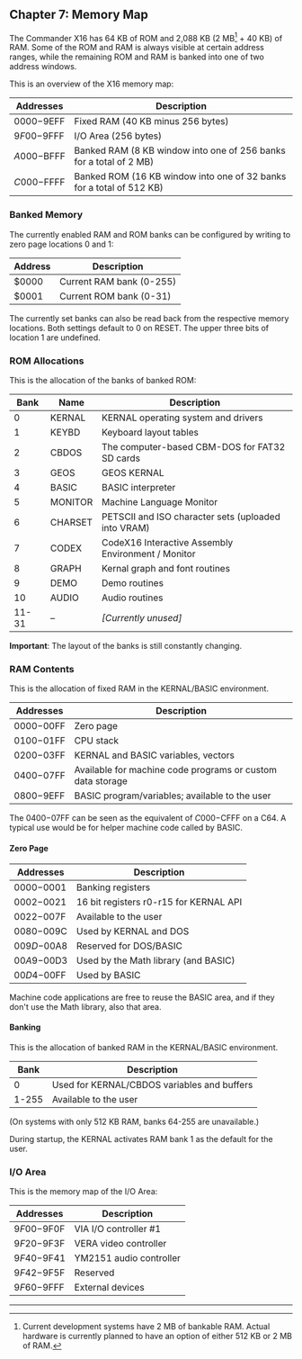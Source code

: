 ## Chapter 7: Memory Map

The Commander X16 has 64 KB of ROM and 2,088 KB (2 MB[^1] + 40 KB) of RAM. Some of the ROM and RAM is always visible at certain address ranges, while the remaining ROM and RAM is banked into one of two address windows.

This is an overview of the X16 memory map:

|Addresses  |Description                                                       |
|-----------|------------------------------------------------------------------|
|$0000-$9EFF|Fixed RAM (40 KB minus 256 bytes)								   |
|$9F00-$9FFF|I/O Area (256 bytes)											   |
|$A000-$BFFF|Banked RAM (8 KB window into one of 256 banks for a total of 2 MB)|
|$C000-$FFFF|Banked ROM (16 KB window into one of 32 banks for a total of 512 KB) |

### Banked Memory

The currently enabled RAM and ROM banks can be configured by writing to zero page locations 0 and 1:

|Address  |Description              |
|---------|-------------------------|
|$0000    |Current RAM bank (0-255) |
|$0001    |Current ROM bank (0-31)  |

The currently set banks can also be read back from the respective memory locations. Both settings default to 0 on RESET. The upper three bits of location 1 are undefined.

### ROM Allocations

This is the allocation of the banks of banked ROM:

|Bank|Name   |Description                                            |
|----|-------|-------------------------------------------------------|
|0   |KERNAL |KERNAL operating system and drivers                    |
|1   |KEYBD  |Keyboard layout tables                                 |
|2   |CBDOS  |The computer-based CBM-DOS for FAT32 SD cards          |
|3   |GEOS   |GEOS KERNAL                                            |
|4   |BASIC  |BASIC interpreter                                      |
|5   |MONITOR|Machine Language Monitor                               |
|6   |CHARSET|PETSCII and ISO character sets (uploaded into VRAM)    |
|7   |CODEX  |CodeX16 Interactive Assembly Environment / Monitor     |
|8   |GRAPH  |Kernal graph and font routines                         |
|9   |DEMO   |Demo routines                                          |
|10  |AUDIO  |Audio routines                                         |
|11-31|–      |*[Currently unused]*                                   |

**Important**: The layout of the banks is still constantly changing.

### RAM Contents

This is the allocation of fixed RAM in the KERNAL/BASIC environment.

|Addresses  |Description                                                     |
|-----------|----------------------------------------------------------------|
|$0000-$00FF|Zero page                                                       |
|$0100-$01FF|CPU stack                                                       |
|$0200-$03FF|KERNAL and BASIC variables, vectors                             |
|$0400-$07FF|Available for machine code programs or custom data storage      |
|$0800-$9EFF|BASIC program/variables; available to the user                  |

The $0400-$07FF can be seen as the equivalent of $C000-$CFFF on a C64. A typical use would be for helper machine code called by BASIC.

#### Zero Page

|Addresses  |Description                            |
|-----------|---------------------------------------|
|$0000-$0001|Banking registers                      |
|$0002-$0021|16 bit registers r0-r15 for KERNAL API |
|$0022-$007F|Available to the user                  |
|$0080-$009C|Used by KERNAL and DOS                 |
|$009D-$00A8|Reserved for DOS/BASIC                 |
|$00A9-$00D3|Used by the Math library (and BASIC)   |
|$00D4-$00FF|Used by BASIC                          |

Machine code applications are free to reuse the BASIC area, and if they don't use the Math library, also that area.

#### Banking

This is the allocation of banked RAM in the KERNAL/BASIC environment.

|Bank |Description                                 |
|-----|--------------------------------------------|
|0    |Used for KERNAL/CBDOS variables and buffers |
|1-255|Available to the user                       |

(On systems with only 512 KB RAM, banks 64-255 are unavailable.)

During startup, the KERNAL activates RAM bank 1 as the default for the user.

### I/O Area

This is the memory map of the I/O Area:

|Addresses  |Description                  |
|-----------|-----------------------------|
|$9F00-$9F0F|VIA I/O controller #1        |
|$9F20-$9F3F|VERA video controller        |
|$9F40-$9F41|YM2151 audio controller      |
|$9F42-$9F5F|Reserved                     |
|$9F60-$9FFF|External devices             |

---

[^1]: Current development systems have 2 MB of bankable RAM. Actual hardware is currently planned to have an option of either 512 KB or 2 MB of RAM.

